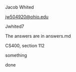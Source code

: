 Jacob Whited

jw504920@ohio.edu

Jwhited7

The answers are in answers.md

CS400, section 112

something

done
